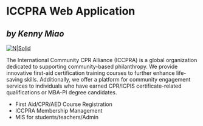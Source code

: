 # ICCPRA Web Application

## _by Kenny Miao_

[![N|Solid](https://live.staticflickr.com/65535/52849474705_daea5aab51_m.jpg)](https://www.iccpra.org)

The International Community CPR Alliance (ICCPRA) is a global organization dedicated to supporting community-based philanthropy. We provide innovative first-aid certification training courses to further enhance life-saving skills. Additionally, we offer a platform for community engagement services to individuals who have earned CPR/ICPIS certificate-related qualifications or MBA-PI degree candidates.

- First Aid/CPR/AED Course Registration
- ICCPRA Membership Management
- MIS for students/teachers/Admin
